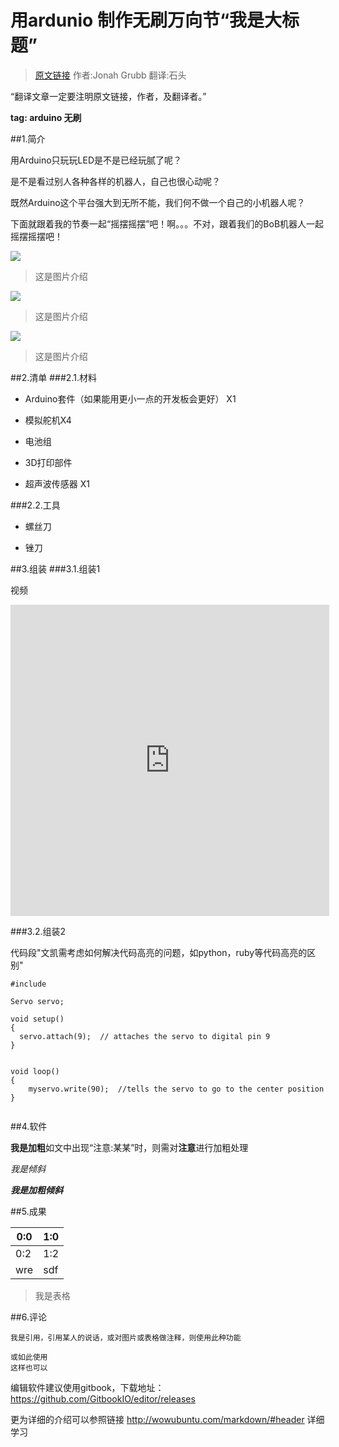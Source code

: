 # 用ardunio 制作无刷万向节“我是大标题”
>[原文链接](http://www.instructables.com/id/Brushless-Gimbal-with-Arduino/?ALLSTEPS) 作者:Jonah Grubb 翻译:石头

“翻译文章一定要注明原文链接，作者，及翻译者。”

**tag: arduino 无刷**

##1.简介

用Arduino只玩玩LED是不是已经玩腻了呢？

是不是看过别人各种各样的机器人，自己也很心动呢？

既然Arduino这个平台强大到无所不能，我们何不做一个自己的小机器人呢？

下面就跟着我的节奏一起“摇摆摇摆”吧！啊。。。不对，跟着我们的BoB机器人一起摇摆摇摆吧！

![](http://doask.qiniudn.com/openbook9-brushless1.jpg)
>这是图片介绍

![](http://doask.qiniudn.com/openbook9-brushless2.jpg)
>这是图片介绍

![](http://doask.qiniudn.com/openbook9-brushless3.jpg)
>这是图片介绍


##2.清单
###2.1.材料

+ Arduino套件（如果能用更小一点的开发板会更好） X1

+ 模拟舵机X4

+ 电池组

+ 3D打印部件

+ 超声波传感器 X1

###2.2.工具

+ 螺丝刀

+ 锉刀

##3.组装
###3.1.组装1

视频
<iframe height=498 width=510 src="http://player.youku.com/embed/XNzM0MDk5ODQw" frameborder=0 allowfullscreen></iframe>

###3.2.组装2

代码段"文凯需考虑如何解决代码高亮的问题，如python，ruby等代码高亮的区别"

```
#include

Servo servo;

void setup()
{
  servo.attach(9);  // attaches the servo to digital pin 9
}


void loop()
{
    myservo.write(90);  //tells the servo to go to the center position
}


```

##4.软件

**我是加粗**如文中出现“注意:某某”时，则需对**注意**进行加粗处理

*我是倾斜*

***我是加粗倾斜***

##5.成果


| 0:0 | 1:0 |
| -- | -- |
| 0:2 | 1:2 |
|wre|sdf|
>我是表格

##6.评论

    我是引用，引用某人的说话，或对图片或表格做注释，则使用此种功能

```
或如此使用
这样也可以
```

编辑软件建议使用gitbook，下载地址：https://github.com/GitbookIO/editor/releases

更为详细的介绍可以参照链接 http://wowubuntu.com/markdown/#header 详细学习
